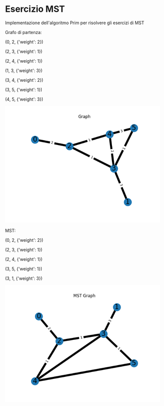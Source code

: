# Esercizio MST


Implementazione dell'algoritmo Prim per risolvere gli esercizi di MST


Grafo di partenza: 


(0, 2, {'weight': 2})


(2, 3, {'weight': 1})


(2, 4, {'weight': 1})


(1, 3, {'weight': 3})


(3, 4, {'weight': 2})


(3, 5, {'weight': 1})


(4, 5, {'weight': 3})


![Graph](./graph.png)


MST: 


(0, 2, {'weight': 2})


(2, 3, {'weight': 1})


(2, 4, {'weight': 1})


(3, 5, {'weight': 1})


(3, 1, {'weight': 3})


![MST Graph](./mst_graph.png)


